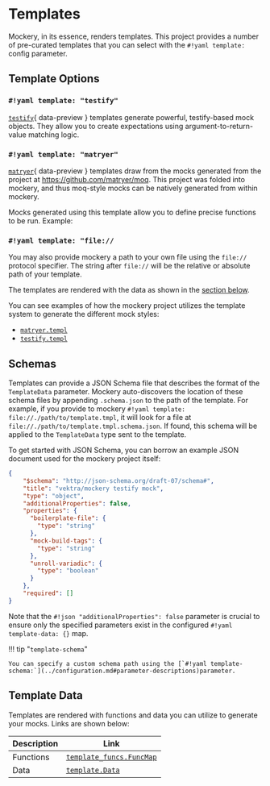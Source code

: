 Templates
=========

Mockery, in its essence, renders templates. This project provides a number of pre-curated
templates that you can select with the `#!yaml template:` config parameter.

## Template Options

### `#!yaml template: "testify"`

[`testify`](testify.md#description){ data-preview } templates generate powerful, testify-based mock objects. They allow you to create expectations using argument-to-return-value matching logic.

### `#!yaml template: "matryer"`

[`matryer`](matryer.md#description){ data-preview } templates draw from the mocks generated from the project at https://github.com/matryer/moq. This project was folded into mockery, and thus moq-style mocks can be natively generated from within mockery.

Mocks generated using this template allow you to define precise functions to be run. Example:

### `#!yaml template: "file://`

You may also provide mockery a path to your own file using the `file://` protocol specifier. The string after `file://` will be the relative or absolute path of your template.

The templates are rendered with the data as shown in the [section below](#template-files).

You can see examples of how the mockery project utilizes the template system to generate the different mock styles:

- [`matryer.templ`](https://github.com/vektra/mockery/blob/v3/internal/mock_matryer.templ)
- [`testify.templ`](https://github.com/vektra/mockery/blob/v3/internal/mock_testify.templ)

## Schemas

Templates can provide a JSON Schema file that describes the format of the `TemplateData` parameter. Mockery auto-discovers the location of these schema files by appending `.schema.json` to the path of the template. For example, if you provide to mockery `#!yaml template: file://./path/to/template.tmpl`, it will look for a file at `file://./path/to/template.tmpl.schema.json`. If found, this schema will be applied to the `TemplateData` type sent to the template.

To get started with JSON Schema, you can borrow an example JSON document used for the mockery project itself:

```json title="schema.json"
{
    "$schema": "http://json-schema.org/draft-07/schema#",
    "title": "vektra/mockery testify mock",
    "type": "object",
    "additionalProperties": false,
    "properties": {
      "boilerplate-file": {
        "type": "string"
      },
      "mock-build-tags": {
        "type": "string"
      },
      "unroll-variadic": {
        "type": "boolean"
      }
    },
    "required": []
}
```

Note that the `#!json "additionalProperties": false` parameter is crucial to ensure only the specified parameters exist in the configured `#!yaml template-data: {}` map.

!!! tip "`template-schema`"

    You can specify a custom schema path using the [`#!yaml template-schema:`](../configuration.md#parameter-descriptions)parameter.

## Template Data

Templates are rendered with functions and data you can utilize to generate your mocks. Links are shown below:

| Description | Link |
|-|-|
| Functions | [`template_funcs.FuncMap`](https://pkg.go.dev/github.com/vektra/mockery/v3/template_funcs#pkg-variables) | 
| Data | [`template.Data`](https://pkg.go.dev/github.com/vektra/mockery/v3/template#Data) |
